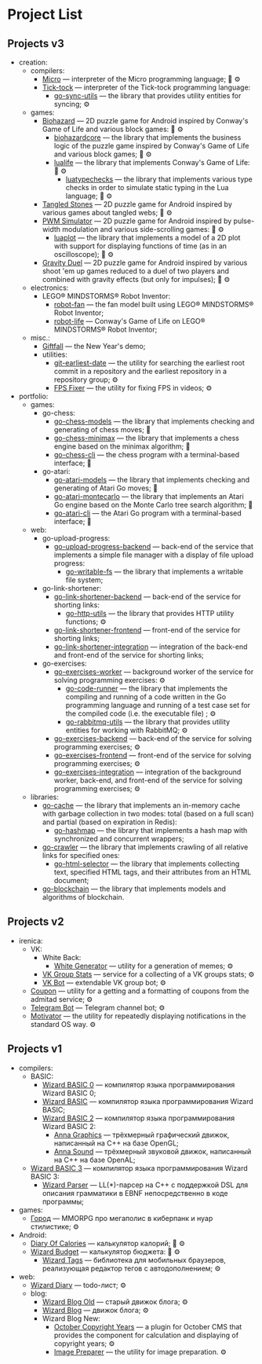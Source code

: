 # Project List

## Projects v3

- creation:
  - compilers:
    - [Micro](https://github.com/thewizardplusplus/micro) &mdash; interpreter of the Micro programming language; <span style="cursor: default" title="on the go">👟</span> <span style="cursor: default" title="used">⚙️</span>
    - [Tick-tock](https://github.com/thewizardplusplus/tick-tock) &mdash; interpreter of the Tick-tock programming language:
      - [go-sync-utils](https://github.com/thewizardplusplus/go-sync-utils) &mdash; the library that provides utility entities for syncing; <span style="cursor: default" title="used">⚙️</span>
  - games:
    - [Biohazard](https://github.com/thewizardplusplus/biohazard) &mdash; 2D puzzle game for Android inspired by Conway's Game of Life and various block games: <span style="cursor: default" title="on the go">👟</span> <span style="cursor: default" title="used">⚙️</span>
      - [biohazardcore](https://github.com/thewizardplusplus/biohazardcore) &mdash; the library that implements the business logic of the puzzle game inspired by Conway's Game of Life and various block games; <span style="cursor: default" title="on the go">👟</span> <span style="cursor: default" title="used">⚙️</span>
      - [lualife](https://github.com/thewizardplusplus/lualife) &mdash; the library that implements Conway's Game of Life: <span style="cursor: default" title="on the go">👟</span> <span style="cursor: default" title="used">⚙️</span>
        - [luatypechecks](https://github.com/thewizardplusplus/luatypechecks) &mdash; the library that implements various type checks in order to simulate static typing in the Lua language; <span style="cursor: default" title="on the go">👟</span> <span style="cursor: default" title="used">⚙️</span>
    - [Tangled Stones](https://github.com/thewizardplusplus/tangled-stones) &mdash; 2D puzzle game for Android inspired by various games about tangled webs; <span style="cursor: default" title="on the go">👟</span> <span style="cursor: default" title="used">⚙️</span>
    - [PWM Simulator](https://github.com/thewizardplusplus/pwm-simulator) &mdash; 2D puzzle game for Android inspired by pulse-width modulation and various side-scrolling games: <span style="cursor: default" title="on the go">👟</span> <span style="cursor: default" title="used">⚙️</span>
      - [luaplot](https://github.com/thewizardplusplus/luaplot) &mdash; the library that implements a model of a 2D plot with support for displaying functions of time (as in an oscilloscope); <span style="cursor: default" title="on the go">👟</span> <span style="cursor: default" title="used">⚙️</span>
    - [Gravity Duel](https://github.com/thewizardplusplus/gravity-duel) &mdash; 2D puzzle game for Android inspired by various shoot 'em up games reduced to a duel of two players and combined with gravity effects (but only for impulses); <span style="cursor: default" title="on the go">👟</span> <span style="cursor: default" title="used">⚙️</span>
  - electronics:
    - LEGO® MINDSTORMS® Robot Inventor:
      - [robot-fan](https://github.com/thewizardplusplus/robot-fan) &mdash; the fan model built using LEGO® MINDSTORMS® Robot Inventor;
      - [robot-life](https://github.com/thewizardplusplus/robot-life) &mdash; Conway's Game of Life on LEGO® MINDSTORMS® Robot Inventor;
  - misc.:
    - [Giftfall](https://github.com/thewizardplusplus/giftfall) &mdash; the New Year's demo;
    - utilities:
      - [git-earliest-date](https://github.com/thewizardplusplus/git-earliest-date) &mdash; the utility for searching the earliest root commit in a repository and the earliest repository in a repository group; <span style="cursor: default" title="used">⚙️</span>
      - [FPS Fixer](https://github.com/thewizardplusplus/fps-fixer) &mdash; the utility for fixing FPS in videos; <span style="cursor: default" title="used">⚙️</span>
- portfolio:
  - games:
    - go-chess:
      - [go-chess-models](https://github.com/thewizardplusplus/go-chess-models) &mdash; the library that implements checking and generating of chess moves; <span style="cursor: default" title="on the go">👟</span>
      - [go-chess-minimax](https://github.com/thewizardplusplus/go-chess-minimax) &mdash; the library that implements a chess engine based on the minimax algorithm; <span style="cursor: default" title="on the go">👟</span>
      - [go-chess-cli](https://github.com/thewizardplusplus/go-chess-cli) &mdash; the chess program with a terminal-based interface; <span style="cursor: default" title="on the go">👟</span>
    - go-atari:
      - [go-atari-models](https://github.com/thewizardplusplus/go-atari-models) &mdash; the library that implements checking and generating of Atari Go moves; <span style="cursor: default" title="on the go">👟</span>
      - [go-atari-montecarlo](https://github.com/thewizardplusplus/go-atari-montecarlo) &mdash; the library that implements an Atari Go engine based on the Monte Carlo tree search algorithm; <span style="cursor: default" title="on the go">👟</span>
      - [go-atari-cli](https://github.com/thewizardplusplus/go-atari-cli) &mdash; the Atari Go program with a terminal-based interface; <span style="cursor: default" title="on the go">👟</span>
  - web:
    - go-upload-progress:
      - [go-upload-progress-backend](https://github.com/thewizardplusplus/go-upload-progress-backend) &mdash; back-end of the service that implements a simple file manager with a display of file upload progress:
        - [go-writable-fs](https://github.com/thewizardplusplus/go-writable-fs) &mdash; the library that implements a writable file system;
    - go-link-shortener:
      - [go-link-shortener-backend](https://github.com/thewizardplusplus/go-link-shortener-backend) &mdash; back-end of the service for shorting links:
        - [go-http-utils](https://github.com/thewizardplusplus/go-http-utils) &mdash; the library that provides HTTP utility functions; <span style="cursor: default" title="used">⚙️</span>
      - [go-link-shortener-frontend](https://github.com/thewizardplusplus/go-link-shortener-frontend) &mdash; front-end of the service for shorting links;
      - [go-link-shortener-integration](https://github.com/thewizardplusplus/go-link-shortener-integration) &mdash; integration of the back-end and front-end of the service for shorting links;
    - go-exercises:
      - [go-exercises-worker](https://github.com/thewizardplusplus/go-exercises-worker) &mdash; background worker of the service for solving programming exercises: <span style="cursor: default" title="used">⚙️</span>
        - [go-code-runner](https://github.com/thewizardplusplus/go-code-runner) &mdash; the library that implements the compiling and running of a code written in the Go programming language and running of a test case set for the compiled code (i.e. the executable file) ; <span style="cursor: default" title="used">⚙️</span>
        - [go-rabbitmq-utils](https://github.com/thewizardplusplus/go-rabbitmq-utils) &mdash; the library that provides utility entities for working with RabbitMQ; <span style="cursor: default" title="used">⚙️</span>
      - [go-exercises-backend](https://github.com/thewizardplusplus/go-exercises-backend) &mdash; back-end of the service for solving programming exercises; <span style="cursor: default" title="used">⚙️</span>
      - [go-exercises-frontend](https://github.com/thewizardplusplus/go-exercises-frontend) &mdash; front-end of the service for solving programming exercises; <span style="cursor: default" title="used">⚙️</span>
      - [go-exercises-integration](https://github.com/thewizardplusplus/go-exercises-integration) &mdash; integration of the background worker, back-end, and front-end of the service for solving programming exercises; <span style="cursor: default" title="used">⚙️</span>
  - libraries:
    - [go-cache](https://github.com/thewizardplusplus/go-cache) &mdash; the library that implements an in-memory cache with garbage collection in two modes: total (based on a full scan) and partial (based on expiration in Redis):
      - [go-hashmap](https://github.com/thewizardplusplus/go-hashmap) &mdash; the library that implements a hash map with synchronized and concurrent wrappers;
    - [go-crawler](https://github.com/thewizardplusplus/go-crawler) &mdash; the library that implements crawling of all relative links for specified ones:
      - [go-html-selector](https://github.com/thewizardplusplus/go-html-selector) &mdash; the library that implements collecting text, specified HTML tags, and their attributes from an HTML document;
    - [go-blockchain](https://github.com/thewizardplusplus/go-blockchain) &mdash; the library that implements models and algorithms of blockchain.

## Projects v2

- irenica:
  - VK:
    - White Back:
      - [White Generator](https://github.com/thewizardplusplus/white-generator) &mdash; utility for a generation of memes; <span style="cursor: default" title="used">⚙️</span>
    - [VK Group Stats](https://github.com/thewizardplusplus/vk-group-stats) &mdash; service for a collecting of a VK groups stats; <span style="cursor: default" title="used">⚙️</span>
    - [VK Bot](https://github.com/thewizardplusplus/vk-bot) &mdash; extendable VK group bot; <span style="cursor: default" title="used">⚙️</span>
  - [Coupon](https://github.com/thewizardplusplus/coupon) &mdash; utility for a getting and a formatting of coupons from the admitad service; <span style="cursor: default" title="used">⚙️</span>
  - [Telegram Bot](https://github.com/thewizardplusplus/telegram-bot) &mdash; Telegram channel bot; <span style="cursor: default" title="used">⚙️</span>
  - [Motivator](https://github.com/thewizardplusplus/motivator) &mdash; the utility for repeatedly displaying notifications in the standard OS way. <span style="cursor: default" title="used">⚙️</span>

## Projects v1

- compilers:
  - BASIC:
    - [Wizard BASIC 0](https://github.com/thewizardplusplus/wizard-basic-0) &mdash; компилятор языка программирования Wizard BASIC 0;
    - [Wizard BASIC](https://github.com/thewizardplusplus/wizard-basic) &mdash; компилятор языка программирования Wizard BASIC;
    - [Wizard BASIC 2](https://github.com/thewizardplusplus/wizard-basic-2) &mdash; компилятор языка программирования Wizard BASIC 2:
      - [Anna Graphics](https://github.com/thewizardplusplus/anna-graphics) &mdash; трёхмерный графический движок, написанный на C++ на базе OpenGL;
      - [Anna Sound](https://github.com/thewizardplusplus/anna-sound) &mdash; трёхмерный звуковой движок, написанный на C++ на базе OpenAL;
  - [Wizard BASIC 3](https://github.com/thewizardplusplus/wizard-basic-3) &mdash; компилятор языка программирования Wizard BASIC 3:
    - [Wizard Parser](https://github.com/thewizardplusplus/wizard-parser) &mdash; LL(\*)-парсер на C++ с поддержкой DSL для описания грамматики в EBNF непосредственно в коде программы;
- games:
  - [Город](https://github.com/thewizardplusplus/city) &mdash; MMORPG про мегаполис в киберпанк и нуар стилистике; <span style="cursor: default" title="used">⚙️</span>
- Android:
  - [Diary Of Calories](https://github.com/thewizardplusplus/diary-of-calories) &mdash; калькулятор калорий; <span style="cursor: default" title="on the go">👟</span> <span style="cursor: default" title="used">⚙️</span>
  - [Wizard Budget](https://github.com/thewizardplusplus/wizard-budget) &mdash; калькулятор бюджета: <span style="cursor: default" title="on the go">👟</span> <span style="cursor: default" title="used">⚙️</span>
    - [Wizard Tags](https://github.com/thewizardplusplus/wizard-tags) &mdash; библиотека для мобильных браузеров, реализующая редактор тегов с автодополнением; <span style="cursor: default" title="used">⚙️</span>
- web:
  - [Wizard Diary](https://github.com/thewizardplusplus/wizard-diary) &mdash; todo-лист; <span style="cursor: default" title="used">⚙️</span>
  - blog:
    - [Wizard Blog Old](https://github.com/thewizardplusplus/wizard-blog-old) &mdash; старый движок блога; <span style="cursor: default" title="used">⚙️</span>
    - [Wizard Blog](https://github.com/thewizardplusplus/wizard-blog) &mdash; движок блога; <span style="cursor: default" title="used">⚙️</span>
    - Wizard Blog New:
      - [October Copyright Years](https://github.com/thewizardplusplus/october-copyright-years) &mdash; a plugin for October CMS that provides the component for calculation and displaying of copyright years; <span style="cursor: default" title="used">⚙️</span>
      - [Image Preparer](https://github.com/thewizardplusplus/image-preparer) &mdash; the utility for image preparation. <span style="cursor: default" title="used">⚙️</span>
